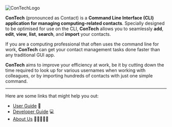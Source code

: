 ![ConTechLogo](docs/images/ConTechLogo.png)

**ConTech** (pronounced as Contact) is a **Command Line Interface (CLI) application for managing computing-related
contacts**. Specially designed to be optimised for use on the CLI, **ConTech** allows you to seamlessly **add**, **edit**,
**view**, **list**, **search**, and **import** your contacts.

If you are a computing professional that often uses the command line for work, **ConTech** can get your contact
management tasks done faster than any traditional GUI app.

**ConTech** aims to improve your efficiency at work, be it by cutting down the time required to look up for various
usernames when working with colleagues, or by importing hundreds of contacts with just one simple command.

____

Here are some links that might help you out:
* [User Guide](docs/UserGuide.md) :book:
* [Developer Guide](docs/DeveloperGuide.md) :computer:
* [About Us](docs/AboutUs.md) :family_man_boy::family_man_boy_boy:
